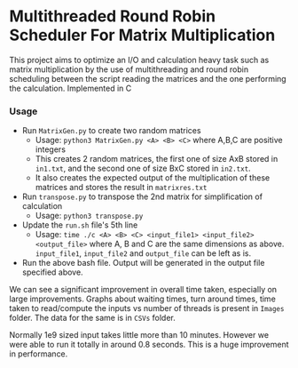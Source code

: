 # Multithreaded Round Robin Scheduler For Matrix Multiplication

This project aims to optimize an I/O and calculation heavy task such as matrix multiplication by the use of multithreading and round robin scheduling between the script reading the matrices and the one performing the calculation. Implemented in C

### Usage

 - Run `MatrixGen.py` to create two random matrices
	 - Usage: `python3 MatrixGen.py <A> <B> <C>` where A,B,C are positive integers
	 - This creates 2 random matrices, the first one of size AxB stored in `in1.txt`, and the second one of size BxC stored in `in2.txt`.
	 - It also creates the expected output of the multiplication of these matrices and stores the result in `matrixres.txt`
 - Run `transpose.py` to transpose the 2nd matrix for simplification of calculation
	 - Usage: `python3 transpose.py`
 - Update the `run.sh` file's 5th line
	 - Usage: `time ./c <A> <B> <C> <input_file1> <input_file2> <output_file>` where A, B and C are the same dimensions as above. `input_file1`, `input_file2` and `output_file` can be left as is.
 - Run the above bash file. Output will be generated in the output file specified above.


We can see a significant improvement in overall time taken, especially on large improvements. Graphs about waiting times, turn around times, time taken to read/compute the inputs vs number of threads is present in `Images` folder. The data for the same is in `CSVs` folder.

Normally 1e9 sized input takes little more than 10 minutes. However we were able to run it totally in around 0.8 seconds. This is a huge improvement in performance.